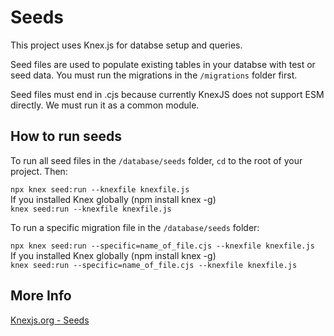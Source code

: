 # Seeds

This project uses Knex.js for databse setup and queries.

Seed files are used to populate existing tables in your databse with test or seed data. You must run the migrations in the `/migrations` folder first.

Seed files must end in .cjs because currently KnexJS does not support ESM directly. We must run it as a common module.

## How to run seeds

To run all seed files in the `/database/seeds` folder, `cd` to the root of your project. Then:

`npx knex seed:run --knexfile knexfile.js`  
If you installed Knex globally (npm install knex -g)  
`knex seed:run --knexfile knexfile.js`

To run a specific migration file in the `/database/seeds` folder:

`npx knex seed:run --specific=name_of_file.cjs --knexfile knexfile.js`  
If you installed Knex globally (npm install knex -g)  
`knex seed:run --specific=name_of_file.cjs --knexfile knexfile.js`

## More Info

[Knexjs.org - Seeds](https://knexjs.org/#Seeds)
